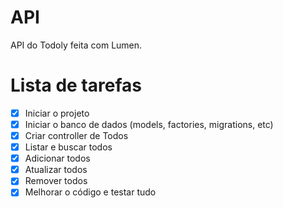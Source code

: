 # API

API do Todoly feita com Lumen.

# Lista de tarefas

- [x] Iniciar o projeto
- [x] Iniciar o banco de dados (models, factories, migrations, etc)
- [x] Criar controller de Todos
- [x] Listar e buscar todos
- [x] Adicionar todos
- [x] Atualizar todos
- [x] Remover todos
- [x] Melhorar o código e testar tudo